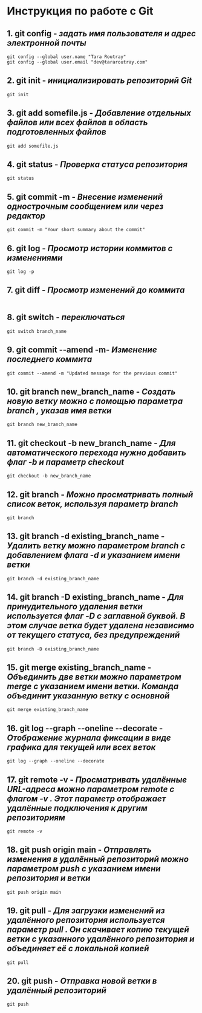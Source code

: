 # Инструкция по работе с **Git**

## 1. git config - *задать имя пользователя и адрес электронной почты*

```GIT
git config --global user.name "Tara Routray"
git config --global user.email "dev@tararoutray.com"
```

## 2. git init - *инициализировать репозиторий Git*

```GIT
git init
```

## 3. git add somefile.js - *Добавление отдельных файлов или всех файлов в область подготовленных файлов*

```GIT
git add somefile.js
```

## 4. git status - *Проверка статуса репозитория*

```GIT
git status
```

## 5. git commit -m - *Внесение изменений однострочным сообщением или через редактор*

```GIT
git commit -m "Your short summary about the commit"
```

## 6. git log - *Просмотр истории коммитов с изменениями*

```GIT
git log -p
```

## 7. git diff - *Просмотр изменений до коммита*

```GIT

```

## 8. git switch - *переключаться*

```GIT
git switch branch_name
```

## 9. git commit --amend -m- *Изменение последнего коммита*

```GIT
git commit --amend -m "Updated message for the previous commit" 
```

## 10. git branch new_branch_name - *Создать новую ветку можно с помощью параметра branch , указав имя ветки*

```GIT
git branch new_branch_name
```

## 11. git checkout -b new_branch_name - *Для автоматического перехода нужно добавить флаг -b и параметр checkout*

```GIT
git checkout -b new_branch_name 
```

## 12. git branch - *Можно просматривать полный список веток, используя параметр branch*

```GIT
git branch
```

## 13. git branch -d existing_branch_name - *Удалить ветку можно параметром branch с добавлением флага -d и указанием имени ветки*

```GIT
git branch -d existing_branch_name
```

## 14. git branch -D existing_branch_name - *Для принудительного удаления ветки используется флаг -D с заглавной буквой. В этом случае ветка будет удалена независимо от текущего статуса, без предупреждений*

```GIT
git branch -D existing_branch_name
```

## 15. git merge existing_branch_name - *Объединить две ветки можно параметром merge с указанием имени ветки. Команда объединит указанную ветку с основной*

```GIT
git merge existing_branch_name
```

## 16. git log --graph --oneline --decorate - *Отображение журнала фиксации в виде графика для текущей или всех веток*

```GIT
git log --graph --oneline --decorate
```

## 17. git remote -v - *Просматривать удалённые URL-адреса можно параметром remote с флагом -v . Этот параметр отображает удалённые подключения к другим репозиториям*

```GIT
git remote -v
```

## 18. git push origin main - *Отправлять изменения в удалённый репозиторий можно параметром push с указанием имени репозитория и ветки*

```GIT
git push origin main
```

## 19. git pull - *Для загрузки изменений из удалённого репозитория используется параметр pull . Он скачивает копию текущей ветки с указанного удалённого репозитория и объединяет её с локальной копией*

```GIT
git pull
```

## 20. git push - *Отправка новой ветки в удалённый репозиторий*

```GIT
git push
```
